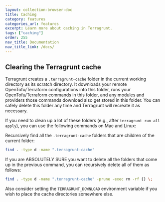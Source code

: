 ```yaml
---
layout: collection-browser-doc
title: Caching
category: features
categories_url: features
excerpt: Learn more about caching in Terragrunt.
tags: ["caching"]
order: 255
nav_title: Documentation
nav_title_link: /docs/
---
```


## Clearing the Terragrunt cache

Terragrunt creates a `.terragrunt-cache` folder in the current working directory as its scratch directory. It downloads your remote OpenTofu/Terraform configurations into this folder, runs your OpenTofu/Terraform commands in this folder, and any modules and providers those commands download also get stored in this folder. You can safely delete this folder any time and Terragrunt will recreate it as necessary.

If you need to clean up a lot of these folders (e.g., after `terragrunt run-all apply`), you can use the following commands on Mac and Linux:

Recursively find all the `.terragrunt-cache` folders that are children of the current folder:

``` bash
find . -type d -name ".terragrunt-cache"
```

If you are ABSOLUTELY SURE you want to delete all the folders that come up in the previous command, you can recursively delete all of them as follows:

``` bash
find . -type d -name ".terragrunt-cache" -prune -exec rm -rf {} \;
```

Also consider setting the `TERRAGRUNT_DOWNLOAD` environment variable if you wish to place the cache directories somewhere else.

